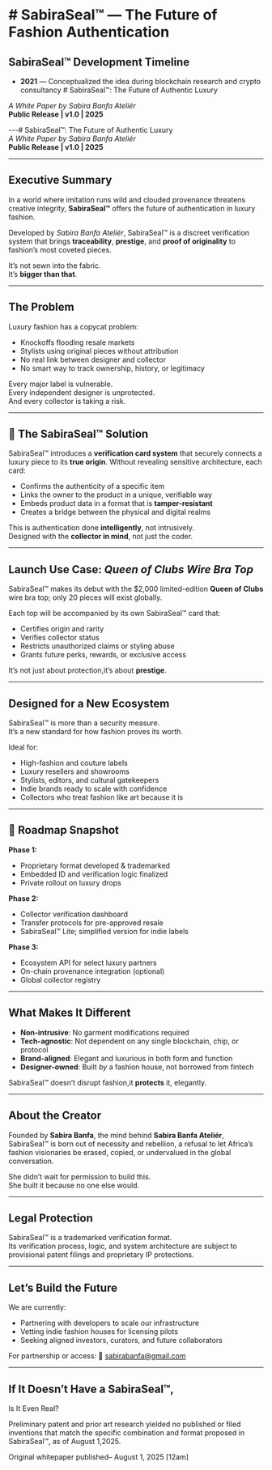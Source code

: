 # # SabiraSeal™ — The Future of Fashion Authentication
## SabiraSeal™ Development Timeline

- **2021** — Conceptualized the idea during blockchain research and crypto consultancy # SabiraSeal™: The Future of Authentic Luxury  

*A White Paper by Sabira Banfa Ateliér*  
**Public Release | v1.0 | 2025**

---# SabiraSeal™: The Future of Authentic Luxury  
*A White Paper by Sabira Banfa Ateliér*  
**Public Release | v1.0 | 2025**

---

## Executive Summary

In a world where imitation runs wild and clouded provenance threatens creative integrity, **SabiraSeal™** offers the future of authentication in luxury fashion.

Developed by *Sabira Banfa Ateliér*, SabiraSeal™ is a discreet verification system that brings **traceability**, **prestige**, and **proof of originality** to fashion’s most coveted pieces.

It’s not sewn into the fabric.  
It’s **bigger than that**.

---

## The Problem

Luxury fashion has a copycat problem:

- Knockoffs flooding resale markets  
- Stylists using original pieces without attribution  
- No real link between designer and collector  
- No smart way to track ownership, history, or legitimacy

Every major label is vulnerable.  
Every independent designer is unprotected.  
And every collector is taking a risk.

---

## 🔑 The SabiraSeal™ Solution

SabiraSeal™ introduces a **verification card system** that securely connects a luxury piece to its **true origin**. Without revealing sensitive architecture, each card:

- Confirms the authenticity of a specific item  
- Links the owner to the product in a unique, verifiable way  
- Embeds product data in a format that is **tamper-resistant**  
- Creates a bridge between the physical and digital realms

This is authentication done **intelligently**, not intrusively.  
Designed with the **collector in mind**, not just the coder.

---

## Launch Use Case: *Queen of Clubs Wire Bra Top*

SabiraSeal™ makes its debut with the $2,000 limited-edition **Queen of Clubs** wire bra top; only 20 pieces will exist globally.

Each top will be accompanied by its own SabiraSeal™ card that:

- Certifies origin and rarity  
- Verifies collector status  
- Restricts unauthorized claims or styling abuse  
- Grants future perks, rewards, or exclusive access

It’s not just about protection,it’s about **prestige**.

---

## Designed for a New Ecosystem

SabiraSeal™ is more than a security measure.  
It’s a new standard for how fashion proves its worth.

Ideal for:

- High-fashion and couture labels  
- Luxury resellers and showrooms  
- Stylists, editors, and cultural gatekeepers  
- Indie brands ready to scale with confidence  
- Collectors who treat fashion like art because it is

---

## 📍 Roadmap Snapshot

**Phase 1:**  
- Proprietary format developed & trademarked  
- Embedded ID and verification logic finalized  
- Private rollout on luxury drops

**Phase 2:**  
- Collector verification dashboard  
- Transfer protocols for pre-approved resale  
- SabiraSeal™ Lite; simplified version for indie labels

**Phase 3:**  
- Ecosystem API for select luxury partners  
- On-chain provenance integration (optional)  
- Global collector registry

---

## What Makes It Different

- **Non-intrusive**: No garment modifications required  
- **Tech-agnostic**: Not dependent on any single blockchain, chip, or protocol  
- **Brand-aligned**: Elegant and luxurious in both form and function  
- **Designer-owned**: Built *by* a fashion house, not borrowed from fintech

SabiraSeal™ doesn’t disrupt fashion,it **protects** it, elegantly.

---

## About the Creator

Founded by **Sabira Banfa**, the mind behind **Sabira Banfa Ateliér**, SabiraSeal™ is born out of necessity and rebellion, a refusal to let Africa’s fashion visionaries be erased, copied, or undervalued in the global conversation.

She didn’t wait for permission to build this.  
She built it because no one else would.

---

## Legal Protection

SabiraSeal™ is a trademarked verification format.  
Its verification process, logic, and system architecture are subject to provisional patent filings and proprietary IP protections.

---

## Let’s Build the Future

We are currently:

- Partnering with developers to scale our infrastructure  
- Vetting indie fashion houses for licensing pilots  
- Seeking aligned investors, curators, and future collaborators

For partnership or access:
📧 sabirabanfa@gmail.com  

---

## If It Doesn’t Have a SabiraSeal™,  
Is It Even Real?


Preliminary patent and prior art research yielded no published or filed inventions that match the specific combination and format proposed in SabiraSeal™, as of August 1,2025.


Original whitepaper published– August 1, 2025 [12am]